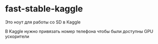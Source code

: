 # fast-stable-kaggle
Это ноут для работы со SD в Kaggle

В Kaggle нужно привязать номер телефона чтобы были доступны GPU ускорители
